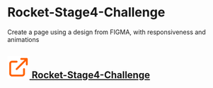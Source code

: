 # Rocket-Stage4-Challenge
Create a page using a design from FIGMA, with responsiveness and animations

## <a href="https://rocket-stage4-challenge.vercel.app" target="_blank" > <img src="https://github.com/jackson-alves-182/jackson-alves-182/blob/master/external-link.svg"> Rocket-Stage4-Challenge </a>

